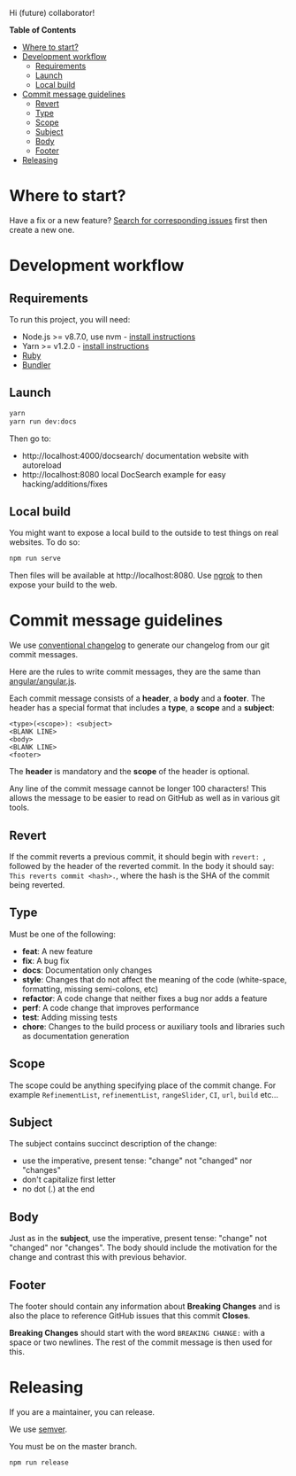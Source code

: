 Hi (future) collaborator!

<!-- START doctoc generated TOC please keep comment here to allow auto update -->
<!-- DON'T EDIT THIS SECTION, INSTEAD RE-RUN doctoc TO UPDATE -->
**Table of Contents**

- [Where to start?](#where-to-start)
- [Development workflow](#development-workflow)
  - [Requirements](#requirements)
  - [Launch](#launch)
  - [Local build](#local-build)
- [Commit message guidelines](#commit-message-guidelines)
  - [Revert](#revert)
  - [Type](#type)
  - [Scope](#scope)
  - [Subject](#subject)
  - [Body](#body)
  - [Footer](#footer)
- [Releasing](#releasing)

<!-- END doctoc generated TOC please keep comment here to allow auto update -->

# Where to start?

Have a fix or a new feature? [Search for corresponding issues](https://github.com/algolia/docsearch/issues) first then create a new one.

# Development workflow

## Requirements

To run this project, you will need:

- Node.js >= v8.7.0, use nvm - [install instructions](https://github.com/creationix/nvm#install-script)
- Yarn >= v1.2.0 - [install instructions](https://yarnpkg.com/en/docs/install#alternatives-tab)
- [Ruby](https://www.ruby-lang.org/en/)
- [Bundler](http://bundler.io/)

## Launch

```sh
yarn
yarn run dev:docs
```

Then go to:
- http://localhost:4000/docsearch/ documentation website with autoreload
- http://localhost:8080 local DocSearch example for easy hacking/additions/fixes

## Local build

You might want to expose a local build to the outside to test things on real
websites. To do so:

```sh
npm run serve
```

Then files will be available at http://localhost:8080. Use [ngrok](https://ngrok.com/download) to
then expose your build to the web.

# Commit message guidelines

We use [conventional changelog](https://github.com/ajoslin/conventional-changelog) to generate our changelog from our git commit messages.

Here are the rules to write commit messages, they are the same than [angular/angular.js](https://github.com/angular/angular.js/blob/7c792f4cc99515ac27ed317e0e35e40940b3a400/CONTRIBUTING.md#commit-message-format).

Each commit message consists of a **header**, a **body** and a **footer**.  The header has a special
format that includes a **type**, a **scope** and a **subject**:

```text
<type>(<scope>): <subject>
<BLANK LINE>
<body>
<BLANK LINE>
<footer>
```

The **header** is mandatory and the **scope** of the header is optional.

Any line of the commit message cannot be longer 100 characters! This allows the message to be easier
to read on GitHub as well as in various git tools.

## Revert
If the commit reverts a previous commit, it should begin with `revert: `, followed by the header of the reverted commit. In the body it should say: `This reverts commit <hash>.`, where the hash is the SHA of the commit being reverted.

## Type
Must be one of the following:

* **feat**: A new feature
* **fix**: A bug fix
* **docs**: Documentation only changes
* **style**: Changes that do not affect the meaning of the code (white-space, formatting, missing
  semi-colons, etc)
* **refactor**: A code change that neither fixes a bug nor adds a feature
* **perf**: A code change that improves performance
* **test**: Adding missing tests
* **chore**: Changes to the build process or auxiliary tools and libraries such as documentation
  generation

## Scope
The scope could be anything specifying place of the commit change. For example `RefinementList`,
`refinementList`, `rangeSlider`, `CI`, `url`, `build` etc...

## Subject
The subject contains succinct description of the change:

* use the imperative, present tense: "change" not "changed" nor "changes"
* don't capitalize first letter
* no dot (.) at the end

## Body
Just as in the **subject**, use the imperative, present tense: "change" not "changed" nor "changes".
The body should include the motivation for the change and contrast this with previous behavior.

## Footer
The footer should contain any information about **Breaking Changes** and is also the place to
reference GitHub issues that this commit **Closes**.

**Breaking Changes** should start with the word `BREAKING CHANGE:` with a space or two newlines. The rest of the commit message is then used for this.

# Releasing

If you are a maintainer, you can release.

We use [semver](http://semver-ftw.org/).

You must be on the master branch.

```sh
npm run release
```